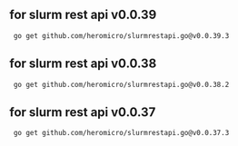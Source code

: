 ## for slurm rest api v0.0.39

```shell
 go get github.com/heromicro/slurmrestapi.go@v0.0.39.3
```

## for slurm rest api v0.0.38

```shell
 go get github.com/heromicro/slurmrestapi.go@v0.0.38.2
```

## for slurm rest api v0.0.37

```shell
 go get github.com/heromicro/slurmrestapi.go@v0.0.37.3
```

